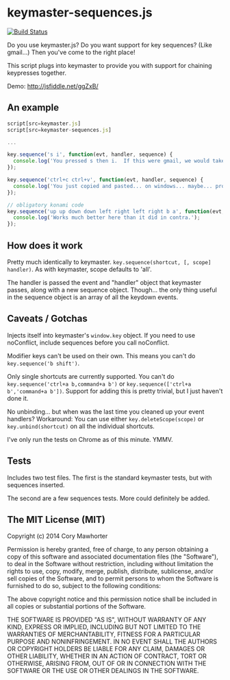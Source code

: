# keymaster-sequences.js

[![Build Status](https://secure.travis-ci.org/cmawhorter/keymaster-sequences.js.png?branch=master)](http://travis-ci.org/cmawhorter/keymaster-sequences.js)

Do you use keymaster.js? Do you want support for key sequences?  (Like gmail...)  Then you've come to the right place!

This script plugs into keymaster to provide you with support for chaining keypresses together.

Demo: http://jsfiddle.net/ggZxB/

## An example

```javascript
script[src=keymaster.js]
script[src=keymaster-sequences.js]

...

key.sequence('s i', function(evt, handler, sequence) {
  console.log('You pressed s then i.  If this were gmail, we would take you to your inbox.');
});

key.sequence('ctrl+c ctrl+v', function(evt, handler, sequence) {
  console.log('You just copied and pasted... on windows... maybe... probably not...');
});

// obligatory konami code
key.sequence('up up down down left right left right b a', function(evt, handler, sequence) {
  console.log('Works much better here than it did in contra.');
});
```

## How does it work

Pretty much identically to keymaster.  `key.sequence(shortcut, [, scope] handler)`.  As with keymaster, scope defaults to 'all'.

The handler is passed the event and "handler" object that keymaster passes, along with a new sequence object.  Though... the only thing useful in the sequence object is an array of all the keydown events.


## Caveats / Gotchas

Injects itself into keymaster's `window.key` object.  If you need to use noConflict, include sequences before you call noConflict.

Modifier keys can't be used on their own.  This means you can't do `key.sequence('b shift')`.

Only single shortcuts are currently supported.  You can't do `key.sequence('ctrl+a b,command+a b')` or `key.sequence(['ctrl+a b','command+a b'])`.  Support for adding this is pretty trivial, but I just haven't done it.

No unbinding... but when was the last time you cleaned up your event handlers?  Workaround: You can use either `key.deleteScope(scope)` or `key.unbind(shortcut)` on all the individual shortcuts.

I've only run the tests on Chrome as of this minute.  YMMV.


## Tests

Includes two test files.  The first is the standard keymaster tests, but with sequences inserted. 

The second are a few sequences tests.  More could definitely be added.


## The MIT License (MIT)

Copyright (c) 2014 Cory Mawhorter

Permission is hereby granted, free of charge, to any person obtaining a copy
of this software and associated documentation files (the "Software"), to deal
in the Software without restriction, including without limitation the rights
to use, copy, modify, merge, publish, distribute, sublicense, and/or sell
copies of the Software, and to permit persons to whom the Software is
furnished to do so, subject to the following conditions:

The above copyright notice and this permission notice shall be included in
all copies or substantial portions of the Software.

THE SOFTWARE IS PROVIDED "AS IS", WITHOUT WARRANTY OF ANY KIND, EXPRESS OR
IMPLIED, INCLUDING BUT NOT LIMITED TO THE WARRANTIES OF MERCHANTABILITY,
FITNESS FOR A PARTICULAR PURPOSE AND NONINFRINGEMENT. IN NO EVENT SHALL THE
AUTHORS OR COPYRIGHT HOLDERS BE LIABLE FOR ANY CLAIM, DAMAGES OR OTHER
LIABILITY, WHETHER IN AN ACTION OF CONTRACT, TORT OR OTHERWISE, ARISING FROM,
OUT OF OR IN CONNECTION WITH THE SOFTWARE OR THE USE OR OTHER DEALINGS IN
THE SOFTWARE.
